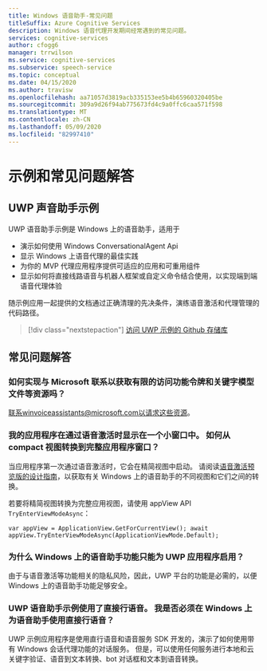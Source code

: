 ```yaml
---
title: Windows 语音助手-常见问题
titleSuffix: Azure Cognitive Services
description: Windows 语音代理开发期间经常遇到的常见问题。
services: cognitive-services
author: cfogg6
manager: trrwilson
ms.service: cognitive-services
ms.subservice: speech-service
ms.topic: conceptual
ms.date: 04/15/2020
ms.author: travisw
ms.openlocfilehash: aa71057d3819acb335153ee5b4b65960320405be
ms.sourcegitcommit: 309a9d26f94ab775673fd4c9a0ffc6caa571f598
ms.translationtype: MT
ms.contentlocale: zh-CN
ms.lasthandoff: 05/09/2020
ms.locfileid: "82997410"
---
```

# <a name="samples-and-faqs"></a>示例和常见问题解答

## <a name="the-uwp-voice-assistant-sample"></a>UWP 声音助手示例

UWP 语音助手示例是 Windows 上的语音助手，适用于

- 演示如何使用 Windows ConversationalAgent Api
- 显示 Windows 上语音代理的最佳实践
- 为你的 MVP 代理应用程序提供可适应的应用和可重用组件
- 显示如何将直接线路语音与机器人框架或自定义命令结合使用，以实现端到端语音代理体验

随示例应用一起提供的文档通过正确清理的先决条件，演练语音激活和代理管理的代码路径。

> [!div class="nextstepaction"]
> [访问 UWP 示例的 Github 存储库](https://aka.ms/MVA/sample)

## <a name="frequently-asked-questions"></a>常见问题解答

### <a name="how-do-i-contact-microsoft-for-resources-like-limited-access-feature-tokens-and-keyword-model-files"></a>如何实现与 Microsoft 联系以获取有限的访问功能令牌和关键字模型文件等资源吗？

联系winvoiceassistants@microsoft.com以请求这些资源。

### <a name="my-app-is-showing-in-a-small-window-when-i-activate-it-by-voice-how-can-i-transition-from-the-compact-view-to-a-full-application-window"></a>我的应用程序在通过语音激活时显示在一个小窗口中。 如何从 compact 视图转换到完整应用程序窗口？

当应用程序第一次通过语音激活时，它会在精简视图中启动。 请阅读[语音激活预览版的设计指南](windows-voice-assistants-best-practices.md#design-guidance-for-voice-activation-preview)，以获取有关 Windows 上的语音助手的不同视图和它们之间的转换。

若要将精简视图转换为完整应用视图，请使用 appView API `TryEnterViewModeAsync`：

`var appView = ApplicationView.GetForCurrentView();
 await appView.TryEnterViewModeAsync(ApplicationViewMode.Default);`

### <a name="why-are-voice-assistant-features-on-windows-only-enabled-for-uwp-applications"></a>为什么 Windows 上的语音助手功能只能为 UWP 应用程序启用？

由于与语音激活等功能相关的隐私风险，因此，UWP 平台的功能是必需的，以便 Windows 上的语音助手功能足够安全。

### <a name="the-uwp-voice-assistant-sample-uses-direct-line-speech-do-i-have-to-use-direct-line-speech-for-my-voice-assistant-on-windows"></a>UWP 语音助手示例使用了直接行语音。 我是否必须在 Windows 上为语音助手使用直接行语音？

UWP 示例应用程序是使用直行语音和语音服务 SDK 开发的，演示了如何使用带有 Windows 会话代理功能的对话服务。 但是，可以使用任何服务进行本地和云关键字验证、语音到文本转换、bot 对话框和文本到语音转换。